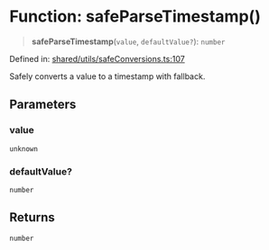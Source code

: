 # Function: safeParseTimestamp()

> **safeParseTimestamp**(`value`, `defaultValue?`): `number`

Defined in: [shared/utils/safeConversions.ts:107](https://github.com/Nick2bad4u/Uptime-Watcher/blob/3cce0c3b352c8390536ca3c7399ece50a05faf18/shared/utils/safeConversions.ts#L107)

Safely converts a value to a timestamp with fallback.

## Parameters

### value

`unknown`

### defaultValue?

`number`

## Returns

`number`
